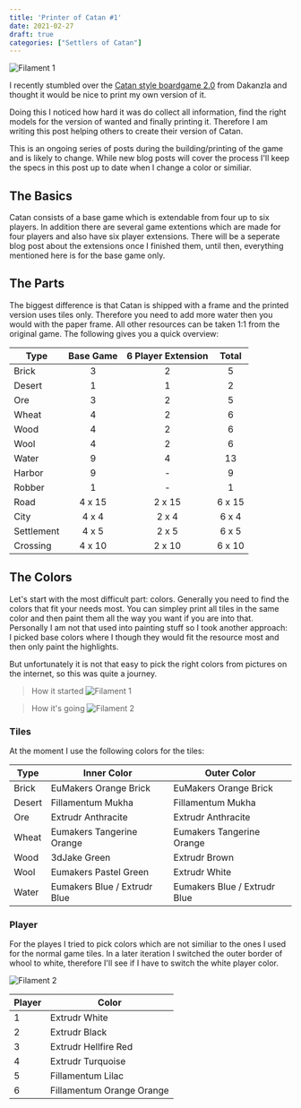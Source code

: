 ```yaml
---
title: 'Printer of Catan #1'
date: 2021-02-27
draft: true
categories: ["Settlers of Catan"]
---
```

![Filament 1](/images/header.jpg)

I recently stumbled over the [Catan style boardgame 2.0](https://www.thingiverse.com/thing:2525047) from Dakanzla and thought it would be nice to print my own version of it.

Doing this I noticed how hard it was do collect all information, find the right models for the version of wanted and finally printing it. Therefore I am writing this post helping others to create their version of Catan.

This is an ongoing series of posts during the building/printing of the game and is likely to change. While new blog posts will cover the process I'll keep the specs in this post up to date when I change a color or similiar.

## The Basics

Catan consists of a base game which is extendable from four up to six players. In addition there are several game extentions which are made for four players and also have six player extensions. There will be a seperate blog post about the extensions once I finished them, until then, everything mentioned here is for the base game only.

## The Parts

The biggest difference is that Catan is shipped with a frame and the printed version uses tiles only. Therefore you need to add more water then you would with the paper frame. All other resources can be taken 1:1 from the original game. The following gives you a quick overview:


| Type   | Base Game | 6 Player Extension | Total |
|--------|:---------:|:------------------:|:-----:|
| Brick  | 3         | 2                  | 5     |
| Desert | 1         | 1                  | 2     |
| Ore    | 3         | 2                  | 5     |
| Wheat  | 4         | 2                  | 6     |
| Wood   | 4         | 2                  | 6     |
| Wool   | 4         | 2                  | 6     |
| Water  | 9         | 4                  | 13    |
| Harbor | 9         | -                  | 9     |
| Robber | 1         | -                  | 1     |
| Road   | 4 x 15    | 2 x 15             | 6 x 15|
| City   | 4 x 4     | 2 x 4              | 6 x 4 |
| Settlement | 4 x 5 | 2 x 5              | 6 x 5 |
| Crossing | 4 x 10  | 2 x 10             | 6 x 10|

## The Colors

Let's start with the most difficult part: colors. Generally you need to find the colors that fit your needs most. You can simpley print all tiles in the same color and then paint them all the way you want if you are into that. Personally I am not that used into painting stuff so I took another approach: I picked base colors where I though they would fit the resource most and then only paint the highlights.

But unfortunately it is not that easy to pick the right colors from pictures on the internet, so this was quite a journey.

> How it started
![Filament 1](/images/photo_2021-02-27_20-57-44.jpg)

> How it's going
![Filament 2](/images/photo_2021-02-27_20-57-50.jpg)


### Tiles

At the moment I use the following colors for the tiles:

| Type   | Inner Color | Outer Color |
|--------|-------------|-------------|
| Brick  | EuMakers Orange Brick | EuMakers Orange Brick |
| Desert | Fillamentum Mukha | Fillamentum Mukha |
| Ore    | Extrudr Anthracite | Extrudr Anthracite |
| Wheat  | Eumakers Tangerine Orange | Eumakers Tangerine Orange |
| Wood   | 3dJake Green | Extrudr Brown |
| Wool   | Eumakers Pastel Green | Extrudr White |
| Water  | Eumakers Blue / Extrudr Blue | Eumakers Blue / Extrudr Blue |

### Player

For the playes I tried to pick colors which are not similiar to the ones I used for the normal game tiles. In a later iteration I switched the outer border of whool to white, therefore I'll see if I have to switch the white player color.

![Filament 2](/images/photo_2021-02-27_19-17-25.jpg)

| Player | Color |
|--------|-------|
| 1 | Extrudr White |
| 2 | Extrudr Black |
| 3 | Extrudr Hellfire Red |
| 4 | Extrudr Turquoise |
| 5 | Fillamentum Lilac |
| 6 | Fillamentum Orange Orange |